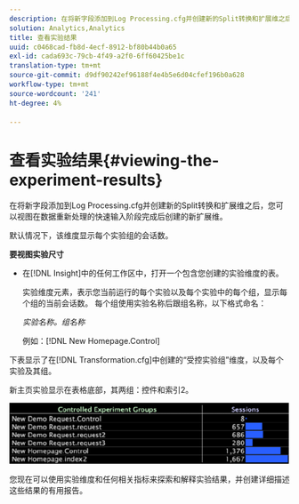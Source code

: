 ```yaml
---
description: 在将新字段添加到Log Processing.cfg并创建新的Split转换和扩展维之后，您可以视图在数据重新处理的快速输入阶段完成后创建的新扩展维。
solution: Analytics,Analytics
title: 查看实验结果
uuid: c0468cad-fb8d-4ecf-8912-bf80b44b0a65
exl-id: cada693c-79cb-4f49-a2f0-6ff60425be1c
translation-type: tm+mt
source-git-commit: d9df90242ef96188f4e4b5e6d04cfef196b0a628
workflow-type: tm+mt
source-wordcount: '241'
ht-degree: 4%

---
```


# 查看实验结果{#viewing-the-experiment-results}

在将新字段添加到Log Processing.cfg并创建新的Split转换和扩展维之后，您可以视图在数据重新处理的快速输入阶段完成后创建的新扩展维。

默认情况下，该维度显示每个实验组的会话数。

**要视图实验尺寸**

* 在[!DNL Insight]中的任何工作区中，打开一个包含您创建的实验维度的表。

   实验维度元素，表示您当前运行的每个实验以及每个实验中的每个组，显示每个组的当前会话数。 每个组使用实验名称后跟组名称，以下格式命名：

   *实验名称。组名称*

   例如：[!DNL New Homepage.Control]

下表显示了在[!DNL Transformation.cfg]中创建的“受控实验组”维度，以及每个实验及其组。

新主页实验显示在表格底部，其两组：控件和索引2。

![](assets/controlledexpgrps.png)

您现在可以使用实验维度和任何相关指标来探索和解释实验结果，并创建详细描述这些结果的有用报告。
